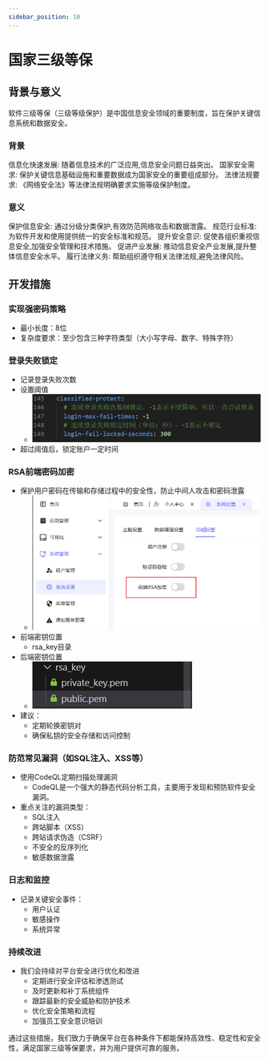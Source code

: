 ```yaml
---
sidebar_position: 10
---
```


# 国家三级等保

## 背景与意义

软件三级等保（三级等级保护）是中国信息安全领域的重要制度，旨在保护关键信息系统和数据安全。

### 背景

信息化快速发展: 随着信息技术的广泛应用,信息安全问题日益突出。
国家安全需求: 保护关键信息基础设施和重要数据成为国家安全的重要组成部分。
法律法规要求: 《网络安全法》等法律法规明确要求实施等级保护制度。

### 意义

保护信息安全: 通过分级分类保护,有效防范网络攻击和数据泄露。
规范行业标准: 为软件开发和使用提供统一的安全标准和规范。
提升安全意识: 促使各组织重视信息安全,加强安全管理和技术措施。
促进产业发展: 推动信息安全产业发展,提升整体信息安全水平。
履行法律义务: 帮助组织遵守相关法律法规,避免法律风险。

## 开发措施

### 实现强密码策略

- 最小长度：8位
- 复杂度要求：至少包含三种字符类型（大小写字母、数字、特殊字符）

### 登录失败锁定

- 记录登录失败次数
- 设置阈值
  - ![登录锁定配置](./img/1.png)
- 超过阈值后，锁定账户一定时间

### RSA前端密码加密

- 保护用户密码在传输和存储过程中的安全性，防止中间人攻击和密码泄露
  - ![RSA加密开关](./img/2.png)
- 前端密钥位置
  - rsa_key目录
- 后端密钥位置
  - ![私钥](./img/3.png)
- 建议：
  - 定期轮换密钥对
  - 确保私钥的安全存储和访问控制

### 防范常见漏洞（如SQL注入、XSS等）

- 使用CodeQL定期扫描处理漏洞
  - CodeQL是一个强大的静态代码分析工具，主要用于发现和预防软件安全漏洞。
- 重点关注的漏洞类型：
  - SQL注入
  - 跨站脚本（XSS）
  - 跨站请求伪造（CSRF）
  - 不安全的反序列化
  - 敏感数据泄露

### 日志和监控

- 记录关键安全事件：
  - 用户认证
  - 敏感操作
  - 系统异常

### 持续改进

- 我们会持续对平台安全进行优化和改进
  - 定期进行安全评估和渗透测试
  - 及时更新和补丁系统组件
  - 跟踪最新的安全威胁和防护技术
  - 优化安全策略和流程
  - 加强员工安全意识培训

通过这些措施，我们致力于确保平台在各种条件下都能保持高效性、稳定性和安全性，满足国家三级等保要求，并为用户提供可靠的服务。
